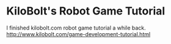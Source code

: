 KiloBolt's Robot Game Tutorial
==================

I finished kilobolt.com robot game tutorial a while back.
http://www.kilobolt.com/game-development-tutorial.html
